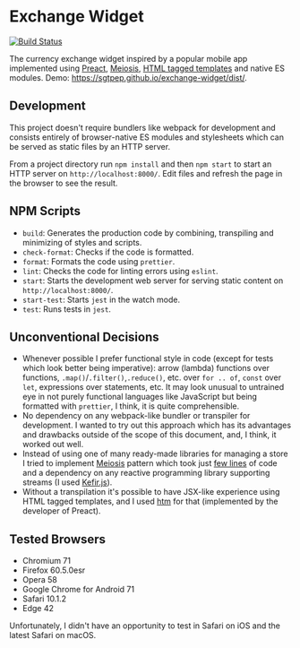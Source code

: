 # Exchange Widget

[![Build Status](https://travis-ci.org/sgtpep/exchange-widget.svg?branch=master)](https://travis-ci.org/sgtpep/exchange-widget)

The currency exchange widget inspired by a popular mobile app implemented using [Preact](https://github.com/sgtpep/exchange-widget), [Meiosis](http://meiosis.js.org/), [HTML tagged templates](https://github.com/developit/htm) and native ES modules. Demo: https://sgtpep.github.io/exchange-widget/dist/.

## Development

This project doesn't require bundlers like webpack for development and consists entirely of browser-native ES modules and stylesheets which can be served as static files by an HTTP server.

From a project directory run `npm install` and then `npm start` to start an HTTP server on `http://localhost:8000/`. Edit files and refresh the page in the browser to see the result.

## NPM Scripts

- `build`: Generates the production code by combining, transpiling and minimizing of styles and scripts.
- `check-format`: Checks if the code is formatted.
- `format`: Formats the code using `prettier`.
- `lint`: Checks the code for linting errors using `eslint`.
- `start`: Starts the development web server for serving static content on `http://localhost:8000/`.
- `start-test`: Starts `jest` in the watch mode.
- `test`: Runs tests in `jest`.

## Unconventional Decisions

- Whenever possible I prefer functional style in code (except for tests which look better being imperative): arrow (lambda) functions over functions, `.map()`/`.filter()`,`.reduce()`, etc. over `for .. of`, `const` over `let`, expressions over statements, etc. It may look unusual to untrained eye in not purely functional languages like JavaScript but being formatted with `prettier`, I think, it is quite comprehensible.
- No dependency on any webpack-like bundler or transpiler for development. I wanted to try out this approach which has its advantages and drawbacks outside of the scope of this document, and, I think, it worked out well.
- Instead of using one of many ready-made libraries for managing a store I tried to implement [Meiosis](http://meiosis.js.org/) pattern which took just [few lines](https://github.com/sgtpep/exchange-widget/blob/master/src/stream.js) of code and a dependency on any reactive programming library supporting streams (I used [Kefir.js](https://kefirjs.github.io/kefir/)).
- Without a transpilation it's possible to have JSX-like experience using HTML tagged templates, and I used [htm](https://github.com/developit/htm) for that (implemented by the developer of Preact).

## Tested Browsers

- Chromium 71
- Firefox 60.5.0esr
- Opera 58
- Google Chrome for Android 71
- Safari 10.1.2
- Edge 42

Unfortunately, I didn't have an opportunity to test in Safari on iOS and the latest Safari on macOS.
